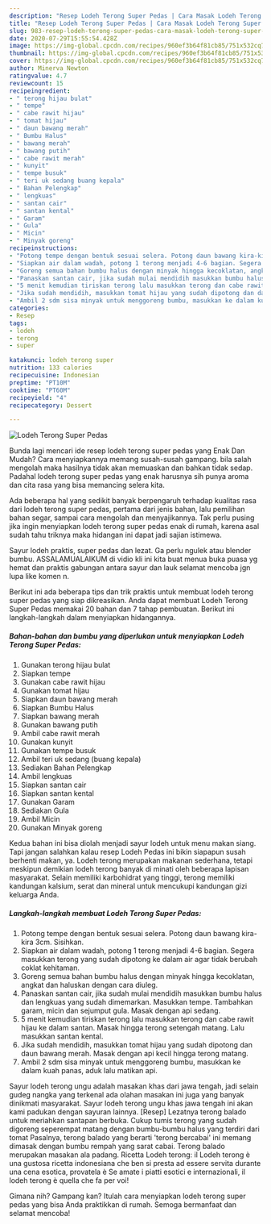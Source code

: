 ```yaml
---
description: "Resep Lodeh Terong Super Pedas | Cara Masak Lodeh Terong Super Pedas Yang Bikin Ngiler"
title: "Resep Lodeh Terong Super Pedas | Cara Masak Lodeh Terong Super Pedas Yang Bikin Ngiler"
slug: 983-resep-lodeh-terong-super-pedas-cara-masak-lodeh-terong-super-pedas-yang-bikin-ngiler
date: 2020-07-29T15:55:54.428Z
image: https://img-global.cpcdn.com/recipes/960ef3b64f81cb85/751x532cq70/lodeh-terong-super-pedas-foto-resep-utama.jpg
thumbnail: https://img-global.cpcdn.com/recipes/960ef3b64f81cb85/751x532cq70/lodeh-terong-super-pedas-foto-resep-utama.jpg
cover: https://img-global.cpcdn.com/recipes/960ef3b64f81cb85/751x532cq70/lodeh-terong-super-pedas-foto-resep-utama.jpg
author: Minerva Newton
ratingvalue: 4.7
reviewcount: 15
recipeingredient:
- " terong hijau bulat"
- " tempe"
- " cabe rawit hijau"
- " tomat hijau"
- " daun bawang merah"
- " Bumbu Halus"
- " bawang merah"
- " bawang putih"
- " cabe rawit merah"
- " kunyit"
- " tempe busuk"
- " teri uk sedang buang kepala"
- " Bahan Pelengkap"
- " lengkuas"
- " santan cair"
- " santan kental"
- " Garam"
- " Gula"
- " Micin"
- " Minyak goreng"
recipeinstructions:
- "Potong tempe dengan bentuk sesuai selera. Potong daun bawang kira-kira 3cm. Sisihkan."
- "Siapkan air dalam wadah, potong 1 terong menjadi 4-6 bagian. Segera masukkan terong yang sudah dipotong ke dalam air agar tidak berubah coklat kehitaman."
- "Goreng semua bahan bumbu halus dengan minyak hingga kecoklatan, angkat dan haluskan dengan cara diuleg."
- "Panaskan santan cair, jika sudah mulai mendidih masukkan bumbu halus dan lengkuas yang sudah dimemarkan. Masukkan tempe. Tambahkan garam, micin dan sejumput gula. Masak dengan api sedang."
- "5 menit kemudian tiriskan terong lalu masukkan terong dan cabe rawit hijau ke dalam santan. Masak hingga terong setengah matang. Lalu masukkan santan kental."
- "Jika sudah mendidih, masukkan tomat hijau yang sudah dipotong dan daun bawang merah. Masak dengan api kecil hingga terong matang."
- "Ambil 2 sdm sisa minyak untuk menggoreng bumbu, masukkan ke dalam kuah panas, aduk lalu matikan api."
categories:
- Resep
tags:
- lodeh
- terong
- super

katakunci: lodeh terong super 
nutrition: 133 calories
recipecuisine: Indonesian
preptime: "PT10M"
cooktime: "PT60M"
recipeyield: "4"
recipecategory: Dessert

---
```



![Lodeh Terong Super Pedas](https://img-global.cpcdn.com/recipes/960ef3b64f81cb85/751x532cq70/lodeh-terong-super-pedas-foto-resep-utama.jpg)

Bunda lagi mencari ide resep lodeh terong super pedas yang Enak Dan Mudah? Cara menyiapkannya memang susah-susah gampang. bila salah mengolah maka hasilnya tidak akan memuaskan dan bahkan tidak sedap. Padahal lodeh terong super pedas yang enak harusnya sih punya aroma dan cita rasa yang bisa memancing selera kita.

Ada beberapa hal yang sedikit banyak berpengaruh terhadap kualitas rasa dari lodeh terong super pedas, pertama dari jenis bahan, lalu pemilihan bahan segar, sampai cara mengolah dan menyajikannya. Tak perlu pusing jika ingin menyiapkan lodeh terong super pedas enak di rumah, karena asal sudah tahu triknya maka hidangan ini dapat jadi sajian istimewa.

Sayur lodeh praktis, super pedas dan lezat. Ga perlu ngulek atau blender bumbu. ASSALAMUALAIKUM di vidio kli ini kita buat menua buka puasa yg hemat dan praktis gabungan antara sayur dan lauk selamat mencoba jgn lupa like komen n.


Berikut ini ada beberapa tips dan trik praktis untuk membuat lodeh terong super pedas yang siap dikreasikan. Anda dapat membuat Lodeh Terong Super Pedas memakai 20 bahan dan 7 tahap pembuatan. Berikut ini langkah-langkah dalam menyiapkan hidangannya.

<!--inarticleads1-->

##### Bahan-bahan dan bumbu yang diperlukan untuk menyiapkan Lodeh Terong Super Pedas:

1. Gunakan  terong hijau bulat
1. Siapkan  tempe
1. Gunakan  cabe rawit hijau
1. Gunakan  tomat hijau
1. Siapkan  daun bawang merah
1. Siapkan  Bumbu Halus
1. Siapkan  bawang merah
1. Gunakan  bawang putih
1. Ambil  cabe rawit merah
1. Gunakan  kunyit
1. Gunakan  tempe busuk
1. Ambil  teri uk sedang (buang kepala)
1. Sediakan  Bahan Pelengkap
1. Ambil  lengkuas
1. Siapkan  santan cair
1. Siapkan  santan kental
1. Gunakan  Garam
1. Sediakan  Gula
1. Ambil  Micin
1. Gunakan  Minyak goreng


Kedua bahan ini bisa diolah menjadi sayur lodeh untuk menu makan siang. Tapi jangan salahkan kalau resep Lodeh Pedas ini bikin siapapun susah berhenti makan, ya. Lodeh terong merupakan makanan sederhana, tetapi meskipun demikian lodeh terong banyak di minati oleh beberapa lapisan masyarakat. Selain memiliki karbohidrat yang tinggi, terong memiliki kandungan kalsium, serat dan mineral untuk mencukupi kandungan gizi keluarga Anda. 

<!--inarticleads2-->

##### Langkah-langkah membuat Lodeh Terong Super Pedas:

1. Potong tempe dengan bentuk sesuai selera. Potong daun bawang kira-kira 3cm. Sisihkan.
1. Siapkan air dalam wadah, potong 1 terong menjadi 4-6 bagian. Segera masukkan terong yang sudah dipotong ke dalam air agar tidak berubah coklat kehitaman.
1. Goreng semua bahan bumbu halus dengan minyak hingga kecoklatan, angkat dan haluskan dengan cara diuleg.
1. Panaskan santan cair, jika sudah mulai mendidih masukkan bumbu halus dan lengkuas yang sudah dimemarkan. Masukkan tempe. Tambahkan garam, micin dan sejumput gula. Masak dengan api sedang.
1. 5 menit kemudian tiriskan terong lalu masukkan terong dan cabe rawit hijau ke dalam santan. Masak hingga terong setengah matang. Lalu masukkan santan kental.
1. Jika sudah mendidih, masukkan tomat hijau yang sudah dipotong dan daun bawang merah. Masak dengan api kecil hingga terong matang.
1. Ambil 2 sdm sisa minyak untuk menggoreng bumbu, masukkan ke dalam kuah panas, aduk lalu matikan api.


Sayur lodeh terong ungu adalah masakan khas dari jawa tengah, jadi selain gudeg nangka yang terkenal ada olahan masakan ini juga yang banyak dinikmati masyarakat. Sayur lodeh terong ungu khas jawa tengah ini akan kami padukan dengan sayuran lainnya. [Resep] Lezatnya terong balado untuk meriahkan santapan berbuka. Cukup tumis terong yang sudah digoreng seperempat matang dengan bumbu-bumbu halus yang terdiri dari tomat Pasalnya, terong balado yang berarti &#39;terong bercabai&#39; ini memang dimasak dengan bumbu rempah yang sarat cabai. Terong balado merupakan masakan ala padang. Ricetta Lodeh terong: il Lodeh terong è una gustosa ricetta indonesiana che ben si presta ad essere servita durante una cena esotica, provatela è Se amate i piatti esotici e internazionali, il lodeh terong è quella che fa per voi! 

Gimana nih? Gampang kan? Itulah cara menyiapkan lodeh terong super pedas yang bisa Anda praktikkan di rumah. Semoga bermanfaat dan selamat mencoba!
